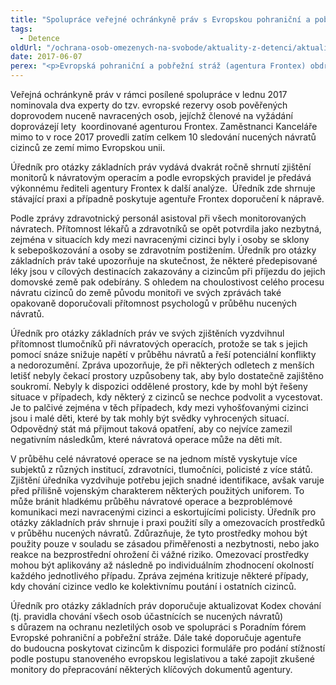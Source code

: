 ```yaml
---
title: "Spolupráce veřejné ochránkyně práv s Evropskou pohraniční a pobřežní stráží"
tags:
  - Detence
oldUrl: "/ochrana-osob-omezenych-na-svobode/aktuality-z-detenci/aktuality-z-detenci-2017/spoluprace-verejne-ochrankyne-prav-s-evropskou-pohranicni-a-pobrezni-strazi/"
date: 2017-06-07
perex: "<p>Evropská pohraniční a pobřežní stráž (agentura Frontex) obdržela zjištění svého úředníka pro otázky základních práv k návratovým operacím uskutečněným ve druhém pololetí roku 2016. Tato zjištění jsou shrnutím výsledků práce monitorů nucených návratů koordinovaných touto agenturou, kteří zpracovávají poznatky z jednotlivých misí a výsledné zprávy nadále postupují i úředníkovi pro otázky základních práv. Ten se také v uplynulém roce významně zasadil o spuštění mezinárodního projektu k výcviku monitorů, díky kterému nyní také dva experti z Kanceláře veřejného ochránce práv sledují návratové operace jako tzv. evropští monitoři.</p>"
---
```


<!-- imported from the old website -->

<p>Veřejná ochránkyně práv v rámci posílené spolupráce v lednu 2017 nominovala dva experty do tzv. evropské rezervy osob pověřených doprovodem nuceně navracených osob, jejíchž členové na vyžádání doprovázejí lety  koordinované agenturou Frontex. Zaměstnanci Kanceláře mimo to v roce 2017 provedli zatím celkem 10 sledování nucených návratů cizinců ze zemí mimo Evropskou unii.</p> <p>Úředník pro otázky základních práv vydává dvakrát ročně shrnutí zjištění monitorů k návratovým operacím a podle evropských pravidel je předává výkonnému řediteli agentury Frontex k další analýze.  Úředník zde shrnuje stávající praxi a případně poskytuje agentuře Frontex doporučení k nápravě. </p> <p>Podle zprávy zdravotnický personál asistoval při všech monitorovaných návratech. Přítomnost lékařů a zdravotníků se opět potvrdila jako nezbytná, zejména v situacích kdy mezi navracenými cizinci byly i osoby se sklony k sebepoškozování a osoby se zdravotním postižením. Úředník pro otázky základních práv také upozorňuje na skutečnost, že některé předepisované léky jsou v cílových destinacích zakazovány a cizincům při příjezdu do jejich domovské země pak odebírány. S ohledem na choulostivost celého procesu návratu cizinců do země původu monitoři ve svých zprávách také opakovaně doporučovali přítomnost psychologů v průběhu nucených návratů. </p> <p>Úředník pro otázky základních práv ve svých zjištěních vyzdvihnul přítomnost tlumočníků při návratových operacích, protože se tak s jejich pomocí snáze snižuje napětí v průběhu návratů a řeší potenciální konflikty a nedorozumění. Zpráva upozorňuje, že při některých odletech z menších letišť nebyly čekací prostory uzpůsobeny tak, aby bylo dostatečně zajištěno soukromí. Nebyly k dispozici oddělené prostory, kde by mohl být řešeny situace v případech, kdy některý z cizinců se nechce podvolit a vycestovat. Je to palčivé zejména v těch případech, kdy mezi vyhošťovanými cizinci jsou i malé děti, které by tak mohly být svědky vyhrocených situací. Odpovědný stát má přijmout taková opatření, aby co nejvíce zamezil negativním následkům, které návratová operace může na děti mít.</p> <p>V průběhu celé návratové operace se na jednom místě vyskytuje více subjektů z různých institucí, zdravotníci, tlumočníci, policisté z více států. Zjištění úředníka vyzdvihuje potřebu jejich snadné identifikace, avšak varuje před přílišně vojenským charakterem některých použitých uniforem. To může bránit hladkému průběhu návratové operace a bezproblémové komunikaci mezi navracenými cizinci a eskortujícími policisty. Úředník pro otázky základních práv shrnuje i praxi použití síly a omezovacích prostředků v průběhu nucených návratů. Zdůrazňuje, že tyto prostředky mohou být použity pouze v souladu se zásadou přiměřenosti a nezbytnosti, nebo jako reakce na bezprostřední ohrožení či vážné riziko. Omezovací prostředky mohou být aplikovány až následně po individuálním zhodnocení okolností každého jednotlivého případu. Zpráva zejména kritizuje některé případy, kdy chování cizince vedlo ke kolektivnímu poutání i ostatních cizinců. </p><p> Úředník pro otázky základních práv doporučuje aktualizovat Kodex chování (tj. pravidla chování všech osob účastnících se nucených návratů) s důrazem na ochranu nezletilých osob ve spolupráci s Poradním fórem Evropské pohraniční a pobřežní stráže. Dále také doporučuje agentuře do budoucna poskytovat cizincům k dispozici formuláře pro podání stížností podle postupu stanoveného evropskou legislativou a také zapojit zkušené monitory do přepracování některých klíčových dokumentů agentury. </p>
